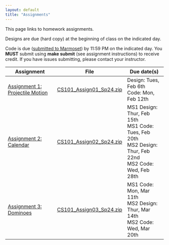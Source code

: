 ```yaml
---
layout: default
title: "Assignments"
---
```


This page links to homework assignments.

Designs are due (hard copy) at the beginning of class on the indicated day.

Code is due (<a href="../submitting.html">submitted to Marmoset</a>) by 11:59 PM on the indicated day. You **MUST** submit using **make submit** (see assignment instructions) to receive credit. If you have issues submitting, please contact your instructor.

Assignment | File | Due date(s)
---------- | ---- | -----------
[Assignment 1: Projectile Motion](assign01.html) | [CS101\_Assign01\_Sp24.zip](CS101_Assign01_Sp24.zip) | Design: Tues, Feb 6th<br>Code: Mon, Feb 12th
[Assignment 2: Calendar](assign02.html) | [CS101\_Assign02\_Sp24.zip](CS101_Assign02_Sp24.zip) | MS1 Design: Thur, Feb 15th<br>MS1 Code: Tues, Feb 20th<br>MS2 Design: Thur, Feb 22nd<br>MS2 Code: Wed, Feb 28th
[Assignment 3: Dominoes](assign03.html) | [CS101\_Assign03\_Sp24.zip](CS101_Assign03_Sp24.zip) | MS1 Code: Mon, Mar 11th<br>MS2 Design: Thur, Mar 14th<br>MS2 Code: Wed, Mar 20th

<!--
[Assignment 3: Dominoes](assign03.html) | [CS101\_Assign03\_Fa23.zip](CS101_Assign03_Fa23.zip) | MS1 Code: Thurs, Oct 5th<br>MS2 Design: Thur, Oct 12th<br>MS2 Code: Mon, Oct 16th
[Assignment 4: Roulette](assign04.html) | [CS101\_Assign04\_Fa23.zip](CS101_Assign04_Fa23.zip) | Code: Mon, Oct 23rd
[Assignment 5: Struct Exercises](assign05.html) | n/a | Tues, Nov 7th
[Assignment 6: Chomp, Chomp, Chomp!](assign06.html) | [CS101\_Assign06\_Fa23.zip](CS101_Assign06_Fa23.zip) | MS1 Code: Fri, Nov 17th<br>MS2 Code: Fri, Dec 1st
-->

<!-- vim:set wrap: ­-->
<!-- vim:set linebreak: -->
<!-- vim:set nolist: -->

